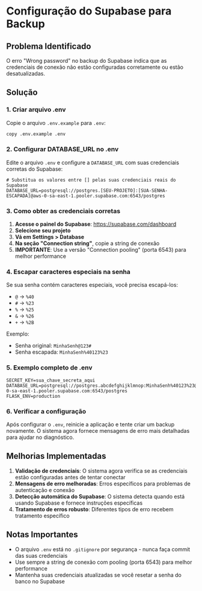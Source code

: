 # Configuração do Supabase para Backup

## Problema Identificado
O erro "Wrong password" no backup do Supabase indica que as credenciais de conexão não estão configuradas corretamente ou estão desatualizadas.

## Solução

### 1. Criar arquivo .env
Copie o arquivo `.env.example` para `.env`:
```bash
copy .env.example .env
```

### 2. Configurar DATABASE_URL no .env
Edite o arquivo `.env` e configure a `DATABASE_URL` com suas credenciais corretas do Supabase:

```env
# Substitua os valores entre [] pelas suas credenciais reais do Supabase
DATABASE_URL=postgresql://postgres.[SEU-PROJETO]:[SUA-SENHA-ESCAPADA]@aws-0-sa-east-1.pooler.supabase.com:6543/postgres
```

### 3. Como obter as credenciais corretas

1. **Acesse o painel do Supabase**: https://supabase.com/dashboard
2. **Selecione seu projeto**
3. **Vá em Settings > Database**
4. **Na seção "Connection string"**, copie a string de conexão
5. **IMPORTANTE**: Use a versão "Connection pooling" (porta 6543) para melhor performance

### 4. Escapar caracteres especiais na senha
Se sua senha contém caracteres especiais, você precisa escapá-los:
- `@` → `%40`
- `#` → `%23`
- `%` → `%25`
- `&` → `%26`
- `+` → `%2B`

Exemplo:
- Senha original: `MinhaSenh@123#`
- Senha escapada: `MinhaSenh%40123%23`

### 5. Exemplo completo de .env
```env
SECRET_KEY=sua_chave_secreta_aqui
DATABASE_URL=postgresql://postgres.abcdefghijklmnop:MinhaSenh%40123%23@aws-0-sa-east-1.pooler.supabase.com:6543/postgres
FLASK_ENV=production
```

### 6. Verificar a configuração
Após configurar o `.env`, reinicie a aplicação e tente criar um backup novamente. O sistema agora fornece mensagens de erro mais detalhadas para ajudar no diagnóstico.

## Melhorias Implementadas

1. **Validação de credenciais**: O sistema agora verifica se as credenciais estão configuradas antes de tentar conectar
2. **Mensagens de erro melhoradas**: Erros específicos para problemas de autenticação e conexão
3. **Detecção automática do Supabase**: O sistema detecta quando está usando Supabase e fornece instruções específicas
4. **Tratamento de erros robusto**: Diferentes tipos de erro recebem tratamento específico

## Notas Importantes

- O arquivo `.env` está no `.gitignore` por segurança - nunca faça commit das suas credenciais
- Use sempre a string de conexão com pooling (porta 6543) para melhor performance
- Mantenha suas credenciais atualizadas se você resetar a senha do banco no Supabase

